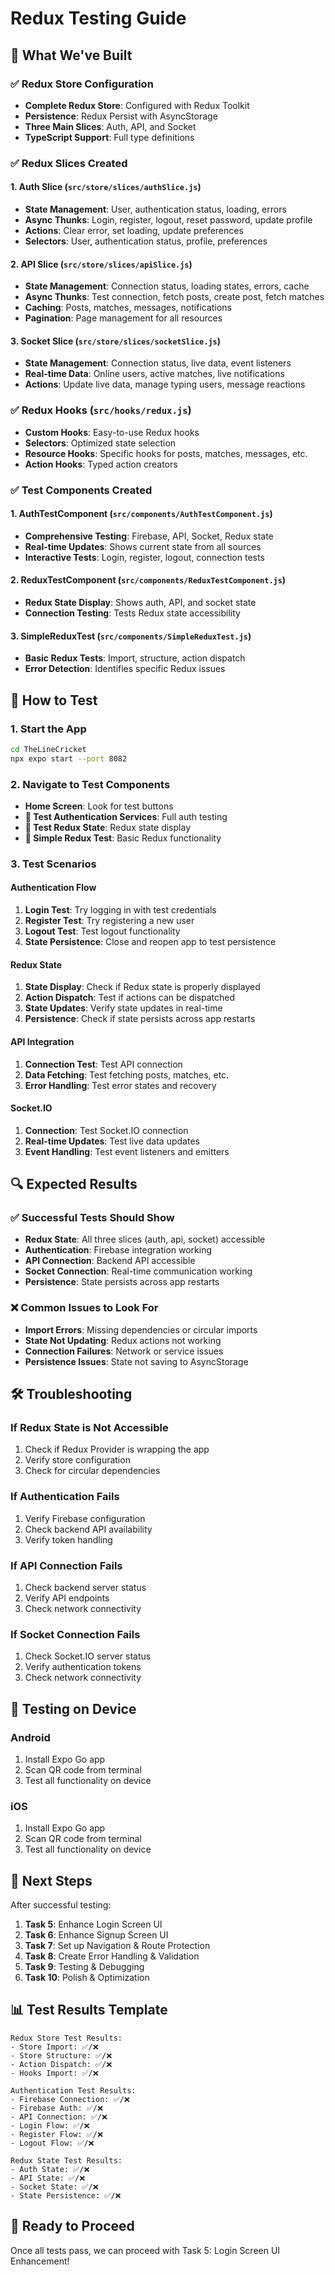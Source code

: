 # Redux Testing Guide

## 🎯 What We've Built

### ✅ Redux Store Configuration
- **Complete Redux Store**: Configured with Redux Toolkit
- **Persistence**: Redux Persist with AsyncStorage
- **Three Main Slices**: Auth, API, and Socket
- **TypeScript Support**: Full type definitions

### ✅ Redux Slices Created

#### 1. Auth Slice (`src/store/slices/authSlice.js`)
- **State Management**: User, authentication status, loading, errors
- **Async Thunks**: Login, register, logout, reset password, update profile
- **Actions**: Clear error, set loading, update preferences
- **Selectors**: User, authentication status, profile, preferences

#### 2. API Slice (`src/store/slices/apiSlice.js`)
- **State Management**: Connection status, loading states, errors, cache
- **Async Thunks**: Test connection, fetch posts, create post, fetch matches
- **Caching**: Posts, matches, messages, notifications
- **Pagination**: Page management for all resources

#### 3. Socket Slice (`src/store/slices/socketSlice.js`)
- **State Management**: Connection status, live data, event listeners
- **Real-time Data**: Online users, active matches, live notifications
- **Actions**: Update live data, manage typing users, message reactions

### ✅ Redux Hooks (`src/hooks/redux.js`)
- **Custom Hooks**: Easy-to-use Redux hooks
- **Selectors**: Optimized state selection
- **Resource Hooks**: Specific hooks for posts, matches, messages, etc.
- **Action Hooks**: Typed action creators

### ✅ Test Components Created

#### 1. AuthTestComponent (`src/components/AuthTestComponent.js`)
- **Comprehensive Testing**: Firebase, API, Socket, Redux state
- **Real-time Updates**: Shows current state from all sources
- **Interactive Tests**: Login, register, logout, connection tests

#### 2. ReduxTestComponent (`src/components/ReduxTestComponent.js`)
- **Redux State Display**: Shows auth, API, and socket state
- **Connection Testing**: Tests Redux state accessibility

#### 3. SimpleReduxTest (`src/components/SimpleReduxTest.js`)
- **Basic Redux Tests**: Import, structure, action dispatch
- **Error Detection**: Identifies specific Redux issues

## 🧪 How to Test

### 1. Start the App
```bash
cd TheLineCricket
npx expo start --port 8082
```

### 2. Navigate to Test Components
- **Home Screen**: Look for test buttons
- **🧪 Test Authentication Services**: Full auth testing
- **🔧 Test Redux State**: Redux state display
- **🧪 Simple Redux Test**: Basic Redux functionality

### 3. Test Scenarios

#### Authentication Flow
1. **Login Test**: Try logging in with test credentials
2. **Register Test**: Try registering a new user
3. **Logout Test**: Test logout functionality
4. **State Persistence**: Close and reopen app to test persistence

#### Redux State
1. **State Display**: Check if Redux state is properly displayed
2. **Action Dispatch**: Test if actions can be dispatched
3. **State Updates**: Verify state updates in real-time
4. **Persistence**: Check if state persists across app restarts

#### API Integration
1. **Connection Test**: Test API connection
2. **Data Fetching**: Test fetching posts, matches, etc.
3. **Error Handling**: Test error states and recovery

#### Socket.IO
1. **Connection**: Test Socket.IO connection
2. **Real-time Updates**: Test live data updates
3. **Event Handling**: Test event listeners and emitters

## 🔍 Expected Results

### ✅ Successful Tests Should Show
- **Redux State**: All three slices (auth, api, socket) accessible
- **Authentication**: Firebase integration working
- **API Connection**: Backend API accessible
- **Socket Connection**: Real-time communication working
- **Persistence**: State persists across app restarts

### ❌ Common Issues to Look For
- **Import Errors**: Missing dependencies or circular imports
- **State Not Updating**: Redux actions not working
- **Connection Failures**: Network or service issues
- **Persistence Issues**: State not saving to AsyncStorage

## 🛠️ Troubleshooting

### If Redux State is Not Accessible
1. Check if Redux Provider is wrapping the app
2. Verify store configuration
3. Check for circular dependencies

### If Authentication Fails
1. Verify Firebase configuration
2. Check backend API availability
3. Verify token handling

### If API Connection Fails
1. Check backend server status
2. Verify API endpoints
3. Check network connectivity

### If Socket Connection Fails
1. Check Socket.IO server status
2. Verify authentication tokens
3. Check network connectivity

## 📱 Testing on Device

### Android
1. Install Expo Go app
2. Scan QR code from terminal
3. Test all functionality on device

### iOS
1. Install Expo Go app
2. Scan QR code from terminal
3. Test all functionality on device

## 🎯 Next Steps

After successful testing:
1. **Task 5**: Enhance Login Screen UI
2. **Task 6**: Enhance Signup Screen UI
3. **Task 7**: Set up Navigation & Route Protection
4. **Task 8**: Create Error Handling & Validation
5. **Task 9**: Testing & Debugging
6. **Task 10**: Polish & Optimization

## 📊 Test Results Template

```
Redux Store Test Results:
- Store Import: ✅/❌
- Store Structure: ✅/❌
- Action Dispatch: ✅/❌
- Hooks Import: ✅/❌

Authentication Test Results:
- Firebase Connection: ✅/❌
- Firebase Auth: ✅/❌
- API Connection: ✅/❌
- Login Flow: ✅/❌
- Register Flow: ✅/❌
- Logout Flow: ✅/❌

Redux State Test Results:
- Auth State: ✅/❌
- API State: ✅/❌
- Socket State: ✅/❌
- State Persistence: ✅/❌
```

## 🚀 Ready to Proceed

Once all tests pass, we can proceed with Task 5: Login Screen UI Enhancement!
